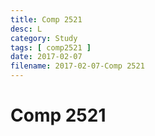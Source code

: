 ```yaml
---
title: Comp 2521
desc: L
category: Study
tags: [ comp2521 ]
date: 2017-02-07
filename: 2017-02-07-Comp 2521
---
```


# Comp 2521

